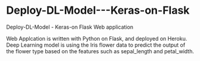# Deploy-DL-Model---Keras-on-Flask
Deploy-DL-Model - Keras-on Flask Web application

Web Applcation is written with Python on Flask, and deployed on Heroku.
Deep Learning model is using the Iris flower data to predict the output of the flower type based on the features such as sepal_length and petal_width. 

